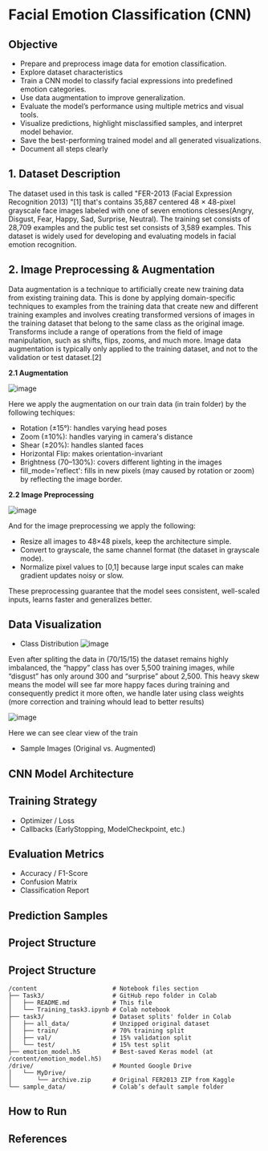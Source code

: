 # Facial Emotion Classification (CNN)

## Objective
- Prepare and preprocess image data for emotion classification.
- Explore dataset characteristics
- Train a CNN model to classify facial expressions into predefined emotion categories.
- Use data augmentation to improve generalization.
-  Evaluate the model’s performance using multiple metrics and visual tools.
-  Visualize predictions, highlight misclassified samples, and interpret model behavior.
-  Save the best-performing trained model and all generated visualizations.
-  Document all steps clearly
  
## 1. Dataset Description
  The dataset used in this task is called "FER-2013 (Facial Expression Recognition 2013) "[1] that's contains 35,887 centered 48 × 48-pixel grayscale face images labeled with one of seven emotions clesses(Angry, Disgust, Fear, Happy, Sad, Surprise, Neutral). The training set consists of 28,709 examples and the public test set consists of 3,589 examples. This dataset is  widely used for developing and evaluating models in facial emotion recognition.
## 2. Image Preprocessing & Augmentation

  Data augmentation is a technique to artificially create new training data from existing training data. This is done by applying domain-specific techniques to examples from the training data that create new and different training examples and involves creating transformed versions of images in the training dataset that belong to the same class as the original image. Transforms include a range of operations from the field of image manipulation, such as shifts, flips, zooms, and much more. Image data augmentation is typically only applied to the training dataset, and not to the validation or test dataset.[2]
  

**2.1 Augmentation**

  ![image](https://github.com/user-attachments/assets/f18c5add-8bfe-4dd4-8a38-76bc0ab86e50)

Here we apply the augmentation on our train data (in train folder) by the following techiques:
- Rotation (±15°): handles varying head poses
- Zoom (±10%): handles varying in camera's distance
- Shear (±20%): handles slanted faces
- Horizontal Flip: makes orientation-invariant
- Brightness (70–130%): covers different lighting in the images
- fill_mode='reflect': fills in new pixels (may caused by rotation or zoom) by reflecting the image border.


**2.2 Image Preprocessing**

![image](https://github.com/user-attachments/assets/9c90b76a-e4e0-4697-b874-bf92e46eb19d)

And for the image preprocessing we apply the following:
- Resize all images to 48×48 pixels, keep the architecture simple.
- Convert to grayscale, the same channel format (the dataset in grayscale mode).
- Normalize pixel values to [0,1] because large input scales can make gradient updates noisy or slow.

These preprocessing guarantee that the model sees consistent, well-scaled inputs, learns faster and generalizes better.


  
## Data Visualization
- Class Distribution
  ![image](https://github.com/user-attachments/assets/a14b4269-4739-453f-bff2-a56d1f90ad5e)

  
Even after spliting the data in (70/15/15) the dataset remains highly imbalanced, the “happy” class has over 5,500 training images, while “disgust” has only around 300 and “surprise” about 2,500. This heavy skew means the model will see far more happy faces during training and consequently predict it more often, we handle later using class weights (more correction and training whould lead to better results)

![image](https://github.com/user-attachments/assets/1d4fee87-0261-4856-8a7f-8ecde47c48d1)

Here we can see clear view of the train 

- Sample Images (Original vs. Augmented)

## CNN Model Architecture

## Training Strategy
- Optimizer / Loss
- Callbacks (EarlyStopping, ModelCheckpoint, etc.)

## Evaluation Metrics
- Accuracy / F1-Score
- Confusion Matrix
- Classification Report

## Prediction Samples

## Project Structure

## Project Structure

```text
/content                     # Notebook files section
├── Task3/                   # GitHub repo folder in Colab
│   ├── README.md            # This file
│   └── Training_task3.ipynb # Colab notebook
├── task3/                   # Dataset splits' folder in Colab
│   ├── all_data/            # Unzipped original dataset
│   ├── train/               # 70% training split
│   ├── val/                 # 15% validation split
│   └── test/                # 15% test split
├── emotion_model.h5         # Best‐saved Keras model (at /content/emotion_model.h5)
/drive/                      # Mounted Google Drive
│   └── MyDrive/
│       └── archive.zip      # Original FER2013 ZIP from Kaggle
└── sample_data/             # Colab’s default sample folder
```
## How to Run

## References
